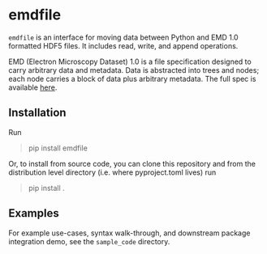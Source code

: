 # emdfile

`emdfile` is an interface for moving data between Python and EMD 1.0 formatted
HDF5 files.  It includes read, write, and append operations.

EMD (Electron Microscopy Dataset) 1.0 is a file specification designed to carry
arbitrary data and metadata.  Data is abstracted into trees and nodes; each
node carries a block of data plus arbitrary metadata.  The full spec is available
[here](https://emdatasets.com/format/). 


## Installation

Run

> pip install emdfile

Or, to install from source code, you can clone this repository and from the
distribution level directory (i.e. where pyproject.toml lives) run

> pip install .


## Examples

For example use-cases, syntax walk-through, and downstream package integration
demo, see the `sample_code` directory.


